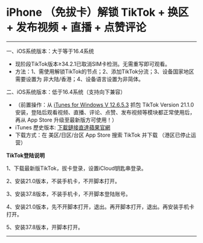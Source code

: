 # iPhone （免拔卡）解锁 TikTok + 换区 + 发布视频 + 直播 + 点赞评论

---

一、iOS系统版本：大于等于16.4系统
* 现阶段TikTok版本≥34.2.1已取消SIM卡检测。无需重写即可观看。
* 方法：1、需使用解锁TikTok的节点；2、添加TikTok分流；3、设备国家地区需要设置为 非大陆/香港；4、设备语言设置为非简体。

二、iOS系统版本：低于16.4系统（支持向下兼容）
* （前置操作：从 [iTunes for Windows V 12.6.5.3](https://secure-appldnld.apple.com/itunes12/091-87820-20180912-69177170-B085-11E8-B6AB-C1D03409AD2A5/iTunesSetup.exe) 抓包 TikTok Version 21.1.0 安装，登陆后观看视频、直播、评论、点赞、发布视频等模块都正常使用后，再从 App Store 升级至最新版方可使用！）
* iTunes 歷史版本: [下載鏈接直達蘋果官網](https://www.theiphonewiki.com/wiki/ITunes)
* 下载方式：在 美区/日区/台区 App Store 搜索 TikTok 并下载 （港区已停止运营）



**TikTok登陆说明**


1、下载最新版TikTok，拔卡登录，设置iCloud钥匙串登录。


2、安装21.0版本，不装手机卡，不开脚本打开。


3、安装37.8版本，不装手机卡，不开脚本登陆账号。


4、安装21.0版本，先不开脚本打开，退出。再开脚本打开，退出。再安装手机卡打开。


5、安装37.8版本，开脚本打开。

---

